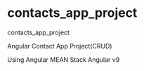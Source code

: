 # contacts_app_project
contacts_app_project

Angular Contact App Project(CRUD)

Using Angular MEAN Stack
Angular v9



